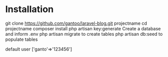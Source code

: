 # Installation

git clone https://github.com/gantoo/laravel-blog.git projectname
cd projectname
composer install
php artisan key:generate
Create a database and inform .env
php artisan migrate to create tables
php artisan db:seed to populate tables

default user ['ganto'=>'123456']
